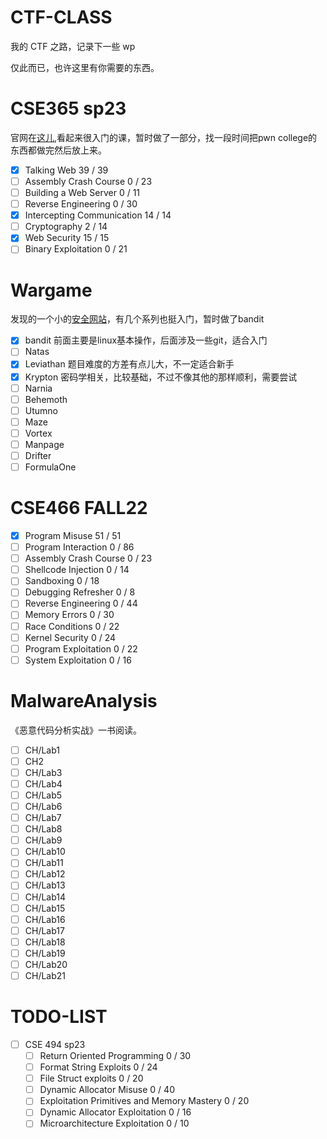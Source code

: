 # CTF-CLASS
我的 CTF 之路，记录下一些 wp

仅此而已，也许这里有你需要的东西。

# CSE365 sp23
官网在[这儿](https://pwn.college/cse365-s2023/),看起来很入门的课，暂时做了一部分，找一段时间把pwn college的东西都做完然后放上来。

- [x] Talking Web
39 / 39
- [ ] Assembly Crash Course
0 / 23
- [ ] Building a Web Server
0 / 11
- [ ] Reverse Engineering
0 / 30
- [x] Intercepting Communication
14 / 14
- [ ] Cryptography
2 / 14
- [x] Web Security
15 / 15
- [ ] Binary Exploitation
0 / 21

# Wargame
发现的一个小的[安全网站](https://overthewire.org/wargames/)，有几个系列也挺入门，暂时做了bandit
- [x] bandit
前面主要是linux基本操作，后面涉及一些git，适合入门
- [ ] Natas
- [x] Leviathan
题目难度的方差有点儿大，不一定适合新手
- [x] Krypton
密码学相关，比较基础，不过不像其他的那样顺利，需要尝试
- [ ] Narnia
- [ ] Behemoth
- [ ] Utumno
- [ ] Maze
- [ ] Vortex
- [ ] Manpage
- [ ] Drifter
- [ ] FormulaOne

# CSE466 FALL22
- [x] Program Misuse
51 / 51
- [ ] Program Interaction
0 / 86
- [ ] Assembly Crash Course
0 / 23
- [ ] Shellcode Injection
0 / 14
- [ ] Sandboxing
0 / 18
- [ ] Debugging Refresher
0 / 8
- [ ] Reverse Engineering
0 / 44
- [ ] Memory Errors
0 / 30
- [ ] Race Conditions
0 / 22
- [ ] Kernel Security
0 / 24
- [ ] Program Exploitation
0 / 22
- [ ] System Exploitation
0 / 16
# MalwareAnalysis
《恶意代码分析实战》一书阅读。
- [ ] CH/Lab1
- [ ] CH2
- [ ] CH/Lab3
- [ ] CH/Lab4
- [ ] CH/Lab5
- [ ] CH/Lab6
- [ ] CH/Lab7
- [ ] CH/Lab8
- [ ] CH/Lab9
- [ ] CH/Lab10
- [ ] CH/Lab11
- [ ] CH/Lab12
- [ ] CH/Lab13
- [ ] CH/Lab14
- [ ] CH/Lab15
- [ ] CH/Lab16
- [ ] CH/Lab17
- [ ] CH/Lab18
- [ ] CH/Lab19
- [ ] CH/Lab20
- [ ] CH/Lab21
# TODO-LIST
- [ ] CSE 494 sp23
    - [ ] Return Oriented Programming
    0 / 30
    - [ ] Format String Exploits
    0 / 24
    - [ ] File Struct exploits
    0 / 20
    - [ ] Dynamic Allocator Misuse
    0 / 40
    - [ ] Exploitation Primitives and Memory Mastery
    0 / 20
    - [ ] Dynamic Allocator Exploitation
    0 / 16
    - [ ] Microarchitecture Exploitation
    0 / 10
